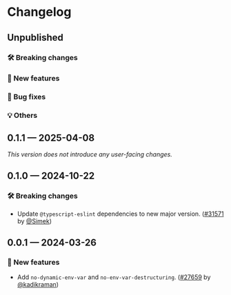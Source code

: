 # Changelog

## Unpublished

### 🛠 Breaking changes

### 🎉 New features

### 🐛 Bug fixes

### 💡 Others

## 0.1.1 — 2025-04-08

_This version does not introduce any user-facing changes._

## 0.1.0 — 2024-10-22

### 🛠 Breaking changes

- Update `@typescript-eslint` dependencies to new major version. ([#31571](https://github.com/expo/expo/pull/31571) by [@Simek](https://github.com/Simek))

## 0.0.1 — 2024-03-26

### 🎉 New features

- Add `no-dynamic-env-var` and `no-env-var-destructuring`. ([#27659](https://github.com/expo/expo/pull/27659) by [@kadikraman](https://github.com/kadikraman))
